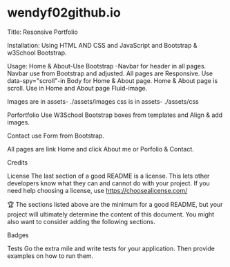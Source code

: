 # wendyf02github.io

Title: Resonsive Portfolio

Installation:
Using HTML AND CSS and JavaScript and Bootstrap & w3School Bootstrap.

Usage:
Home & About-Use Bootstrap -Navbar for header in all pages.
Navbar  use from Bootstrap and adjusted.
All pages are Responsive.
Use data-spy="scroll"-in Body for Home & About page.
Home & About page is scroll.
Use in Home and About page Fluid-image.

Images are in assets- ./assets/images
css is in assets- ./assets/css

Porfortfolio 
Use W3School Bootstrap boxes from templates and Align & add images.


Contact
use Form from Bootstrap.

All pages are link Home and click About me or Porfolio & Contact.




Credits


License
The last section of a good README is a license. This lets other developers know what they can and cannot do with your project. If you need help choosing a license, use https://choosealicense.com/

🏆 The sections listed above are the minimum for a good README, but your project will ultimately determine the content of this document. You might also want to consider adding the following sections.

Badges



Tests
Go the extra mile and write tests for your application. Then provide examples on how to run them.
